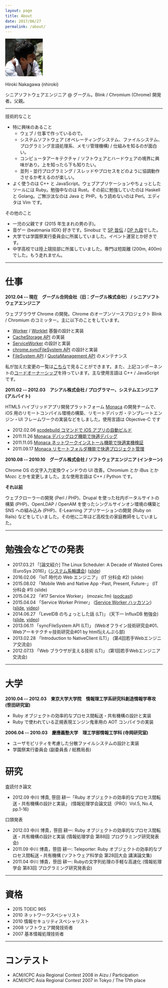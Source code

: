 ```yaml
---
layout: page
title: About
date: 2017/06/27
permalink: /about/
---
```


![Profile](/images/profile.png)

Hiroki Nakagawa (nhiroki)

シニアソフトウェアエンジニア @ グーグル。Blink / Chromium (Chrome) 開発者。父親。

---

技術的なこと

- 特に興味のあること
  - ウェブ / 仕事で作っているので。
  - システムソフトウェア (オペレーティングシステム、ファイルシステム、プログラミング言語処理系、メモリ管理機構) / 仕組みを知るのが面白い。
  - コンピュータアーキテクチャ / ソフトウェアとハードウェアの境界に興味があり。上を知ったら下も知りたい。
  - 並列・並行プログラミング / スレッドやプロセスをどのように協調動作させるか考えるのが楽しい。
- よく使うのは C++ と JavaScript。ウェブアプリケーションやちょっとしたツールには Ruby。勉強中なのは Rust。その前に勉強していたのは Haskell と Golang。ご無沙汰なのは Java と PHP。もう読めないのは Perl。エディタは Vim です。

その他のこと

- 一児の父親です (2015 年生まれの男の子)。
- 音ゲー (beatmania IIDX) 好きです。Sinobuz で [SP 皆伝](https://twitter.com/nhiroki_/status/823462360027254784) / [DP 九段](https://twitter.com/nhiroki_/status/842695983267954688)でした。
- 大学では学園祭実行委員会に所属していました。イベント運営とか好きです。
- 中学高校では陸上競技部に所属していました。専門は短距離 (200m, 400m) でした。もう走れません。

---

# 仕事

**2012.04 -- 現在　グーグル合同会社（旧：グーグル株式会社） / シニアソフトウェアエンジニア**

ウェブブラウザ Chrome の開発。Chrome のオープンソースプロジェクト Blink / Chromium のコミッター。主に以下のことをしています。

* [Worker](https://html.spec.whatwg.org/multipage/workers.html#workers) / [Worklet](https://drafts.css-houdini.org/worklets/) 基盤の設計と実装
* [CacheStorage API](https://slightlyoff.github.io/ServiceWorker/spec/service_worker/#cache-objects) の実装
* [ServiceWorker](https://slightlyoff.github.io/ServiceWorker/spec/service_worker/) の設計と実装
* [chrome.syncFileSystem API](https://developer.chrome.com/apps/syncFileSystem) の設計と実装
* [FileSystem API](https://www.w3.org/TR/file-system-api/) / [QuotaManagement API](http://w3c.github.io/quota-api/) のメンテナンス

私が加えた変更の一覧は[こちら](https://codereview.chromium.org/search?closed=1&owner=nhiroki%40chromium.org&reviewer=&cc=&repo_guid=&base=&project=&private=1&commit=1&created_before=&created_after=&modified_before=&modified_after=&order=&format=html&keys_only=False&with_messages=False&cursor=&limit=200)で見ることができます。また、上記コンポーネントの[コードオーナーシップ](https://www.chromium.org/developers/owners-files)を持っています。主な使用言語は C++ / JavaScript です。

**2011.02 -- 2012.03　アシアル株式会社 / プログラマー、システムエンジニア (アルバイト)**

HTML5 ハイブリッドアプリ開発プラットフォーム [Monaca](https://ja.monaca.io/) の開発チームで、iOS 用のリモートコンパイル環境の構築、リモートデバッガ・テンプレートエンジン・UI フレームワークの実装などをしました。使用言語は Objective-C です

* 2012.02.06 [xcodebuild コマンドで iOS アプリの自動ビルド](http://blog.asial.co.jp/953)
* 2011.11.26 [Monaca デバッグログ機能で快適デバッグ](http://blog.asial.co.jp/942)
* 2011.11.05 [Monaca ネットワークインストール機能で快適実機検証](http://blog.asial.co.jp/936)
* 2011.09.17 [Monaca リモートフォルダ機能で快適プロジェクト管理](http://blog.asial.co.jp/926)

**2010.08 -- 2010.10　グーグル株式会社 / ソフトウェアエンジニア (インターン)**

Chrome OS の文字入力変換ウィンドウの UI 改善。Chromium とか iBus とか Mozc とかを変更しました。主な使用言語は C++ / Python です。

**それ以前**

ウェブクローラーの開発 (Perl / PHP)、Drupal を使った社内ポータルサイトの構築 (PHP)、OpenLDAP / OpenAM を使ったシングルサインオン環境の構築と SNS への組み込み (PHP)、E-Learning アプリケーションの開発 (Ruby on Rails) などをしていました。その他に二年ほど高校生の家庭教師をしていました。

---

# 勉強会などでの発表

* 2017.03.21 「[論文紹介] The Linux Scheduler: A Decade of Wasted Cores (EuroSys 2016)」([システム系輪講会](https://connpass.com/event/52323/)) ([slide](https://docs.google.com/presentation/d/1B9lC6uPxHBzWm9Elhn8cvvQXy7ykIe7EPgFe0i0hAYk/pub?start=false&loop=false&slide=id.p))
* 2016.02.06 「IoT 時代の Web エンジニア」 (IT 分科会 #2) (slide)
* 2015.08.02 「Mobile Web and Native App -Past, Present, Future-」 (IT 分科会 #1) (slide)
* 2015.04.22 「#17 Service Worker」 (mozaic.fm) ([podcast](http://mozaic.fm/post/117004083098/17-service-worker))
* 2015.04.04 「Service Worker Primer」 ([Service Worker ハッカソン](https://developers-jp.googleblog.com/2015/03/service-worker.html)) ([slide](https://docs.google.com/presentation/d/1WiL241gQYOSAV6yVlM2_hloX-fDwzWHIZXqWhuEzdX0/pub?start=false&loop=false&delayms=3000), [video](https://www.youtube.com/watch?feature=player_embedded&v=FnS0MdLM5ZU#t=285))
* 2014.06.27 「LevelDB のちょっとした話 (LT)」 (天下一 InfluxDB 勉強会) ([slide](https://docs.google.com/a/chromium.org/presentation/d/1rqB-7G1CD0PQ74UGr2OKqpwOxVenXYeJIU_FzgskvKA/edit#slide=id.p), [video](https://www.youtube.com/watch?v=gU42aRdohhM))
* 2013.06.11 「syncFileSystem API (LT)」 (Webオフライン技術研究会#01、Webアーキテクチャ技術研究会#01 by html5jえんぷら部)
* 2013.02.28 「Introduction to NativeClient (LT)」 (第4回若手Webエンジニア交流会)
* 2012.07.13 「Web ブラウザが支える技術 (LT)」 (第1回若手Webエンジニア交流会)

---

# 大学

**2010.04 -- 2012.03　東京大学大学院　情報理工学系研究科創造情報学専攻 (笹田研究室)**

* Ruby オブジェクトの効率的なプロセス間転送・共有機構の設計と実装
* Ruby で使われている正規表現エンジン鬼車用の AOT コンパイラの実装

**2006.04 -- 2010.03　慶應義塾大学　理工学部情報工学科 (寺岡研究室)**

* ユーザモビリティを考慮した分散ファイルシステムの設計と実装
* 学園祭実行委員会 (副委員長 / 総務局長)

# 研究

査読付き論文

* 2012.09 中川 博貴, 笹田 耕一「Ruby オブジェクトの効率的なプロセス間転送・共有機構の設計と実装」 (情報処理学会論文誌（PRO）Vol.5, No.4, pp.1-16)

口頭発表

* 2012.03 中川 博貴，笹田 耕一: Ruby オブジェクトの効率的なプロセス間転送・共有機構の設計と実装 (情報処理学会 第88回 プログラミング研究発表会)
* 2011.09 中川 博貴，笹田 耕一: Teleporter: Ruby オブジェクトの効率的なプロセス間転送・共有機構 (ソフトウェア科学会 第28回大会 講演論文集)
* 2011.04 中川 博貴，笹田 耕一: Rubyの文字列処理の手軽な高速化 (情報処理学会 第83回 プログラミング研究発表会)

---

# 資格

* 2015 TOEIC 965
* 2010 ネットワークスペシャリスト
* 2010 情報セキュリティスペシャリスト
* 2008 ソフトウェア開発技術者
* 2007 基本情報処理技術者

---

# コンテスト

* ACM/ICPC Asia Regional Contest 2008 in Aizu / Participation
* ACM/ICPC Asia Regional Contest 2007 in Tokyo / The 17th place
